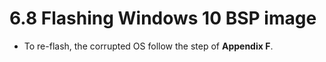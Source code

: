 # 6.8	Flashing Windows 10 BSP image

* To re-flash, the corrupted OS follow the step of **Appendix F**.



